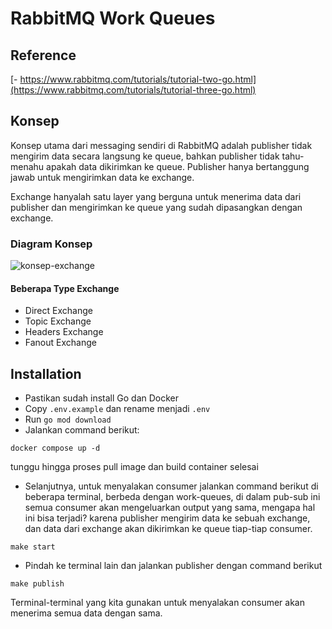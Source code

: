# RabbitMQ Work Queues

## Reference
[- https://www.rabbitmq.com/tutorials/tutorial-two-go.html](https://www.rabbitmq.com/tutorials/tutorial-three-go.html)

## Konsep
Konsep utama dari messaging sendiri di RabbitMQ adalah publisher tidak mengirim data secara langsung ke queue, bahkan publisher tidak tahu-menahu apakah data dikirimkan ke queue. Publisher hanya bertanggung jawab untuk mengirimkan data ke exchange.<br>

Exchange hanyalah satu layer yang berguna untuk menerima data dari publisher dan mengirimkan ke queue yang sudah dipasangkan dengan exchange.

### Diagram Konsep
![konsep-exchange](https://www.rabbitmq.com/img/tutorials/exchanges.png)

#### Beberapa Type Exchange
- Direct Exchange
- Topic Exchange
- Headers Exchange
- Fanout Exchange

## Installation
- Pastikan sudah install Go dan Docker
- Copy `.env.example` dan rename menjadi `.env`
- Run `go mod download`
- Jalankan command berikut:
```
docker compose up -d
```
tunggu hingga proses pull image dan build container selesai <br>
- Selanjutnya, untuk menyalakan consumer jalankan command berikut di beberapa terminal, berbeda dengan work-queues, di dalam pub-sub ini semua consumer akan mengeluarkan output yang sama, mengapa hal ini bisa terjadi? karena publisher mengirim data ke sebuah exchange, dan data dari exchange akan dikirimkan ke queue tiap-tiap consumer.
```
make start
```
- Pindah ke terminal lain dan jalankan publisher dengan command berikut
```
make publish
```

Terminal-terminal yang kita gunakan untuk menyalakan consumer akan menerima semua data dengan sama.